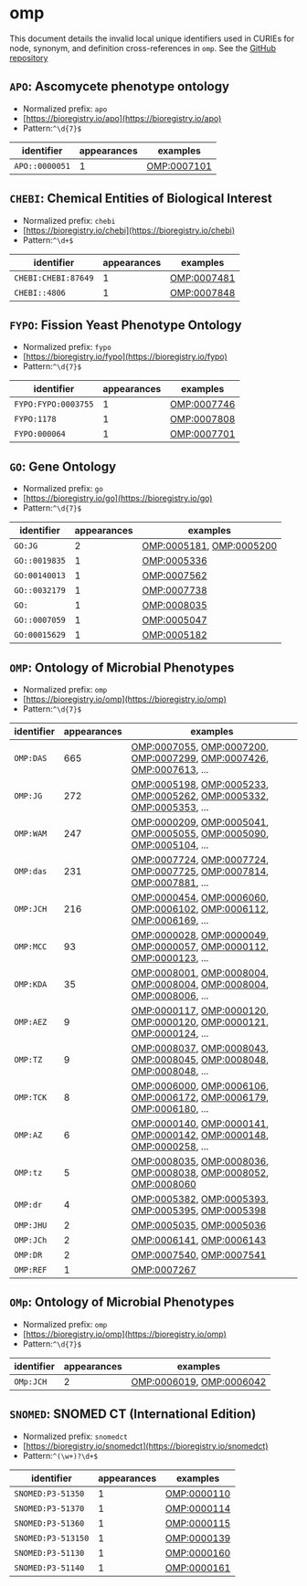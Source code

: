 # omp

This document details the invalid local unique identifiers used in CURIEs
for node, synonym, and definition cross-references in `omp`. See the [GitHub repository](https://github.com/microbialphenotypes/OMP-ontology)


## `APO`: Ascomycete phenotype ontology

- Normalized prefix: `apo`
- [https://bioregistry.io/apo](https://bioregistry.io/apo)
- Pattern:`^\d{7}$`

| identifier     |   appearances | examples                                          |
|----------------|---------------|---------------------------------------------------|
| `APO::0000051` |             1 | [OMP:0007101](https://bioregistry.io/OMP:0007101) |

## `CHEBI`: Chemical Entities of Biological Interest

- Normalized prefix: `chebi`
- [https://bioregistry.io/chebi](https://bioregistry.io/chebi)
- Pattern:`^\d+$`

| identifier          |   appearances | examples                                          |
|---------------------|---------------|---------------------------------------------------|
| `CHEBI:CHEBI:87649` |             1 | [OMP:0007481](https://bioregistry.io/OMP:0007481) |
| `CHEBI::4806`       |             1 | [OMP:0007848](https://bioregistry.io/OMP:0007848) |

## `FYPO`: Fission Yeast Phenotype Ontology

- Normalized prefix: `fypo`
- [https://bioregistry.io/fypo](https://bioregistry.io/fypo)
- Pattern:`^\d{7}$`

| identifier          |   appearances | examples                                          |
|---------------------|---------------|---------------------------------------------------|
| `FYPO:FYPO:0003755` |             1 | [OMP:0007746](https://bioregistry.io/OMP:0007746) |
| `FYPO:1178`         |             1 | [OMP:0007808](https://bioregistry.io/OMP:0007808) |
| `FYPO:000064`       |             1 | [OMP:0007701](https://bioregistry.io/OMP:0007701) |

## `GO`: Gene Ontology

- Normalized prefix: `go`
- [https://bioregistry.io/go](https://bioregistry.io/go)
- Pattern:`^\d{7}$`

| identifier    |   appearances | examples                                                                                             |
|---------------|---------------|------------------------------------------------------------------------------------------------------|
| `GO:JG`       |             2 | [OMP:0005181](https://bioregistry.io/OMP:0005181), [OMP:0005200](https://bioregistry.io/OMP:0005200) |
| `GO::0019835` |             1 | [OMP:0005336](https://bioregistry.io/OMP:0005336)                                                    |
| `GO:00140013` |             1 | [OMP:0007562](https://bioregistry.io/OMP:0007562)                                                    |
| `GO::0032179` |             1 | [OMP:0007738](https://bioregistry.io/OMP:0007738)                                                    |
| `GO:`         |             1 | [OMP:0008035](https://bioregistry.io/OMP:0008035)                                                    |
| `GO::0007059` |             1 | [OMP:0005047](https://bioregistry.io/OMP:0005047)                                                    |
| `GO:00015629` |             1 | [OMP:0005182](https://bioregistry.io/OMP:0005182)                                                    |

## `OMP`: Ontology of Microbial Phenotypes

- Normalized prefix: `omp`
- [https://bioregistry.io/omp](https://bioregistry.io/omp)
- Pattern:`^\d{7}$`

| identifier   |   appearances | examples                                                                                                                                                                                                                                                           |
|--------------|---------------|--------------------------------------------------------------------------------------------------------------------------------------------------------------------------------------------------------------------------------------------------------------------|
| `OMP:DAS`    |           665 | [OMP:0007055](https://bioregistry.io/OMP:0007055), [OMP:0007200](https://bioregistry.io/OMP:0007200), [OMP:0007299](https://bioregistry.io/OMP:0007299), [OMP:0007426](https://bioregistry.io/OMP:0007426), [OMP:0007613](https://bioregistry.io/OMP:0007613), ... |
| `OMP:JG`     |           272 | [OMP:0005198](https://bioregistry.io/OMP:0005198), [OMP:0005233](https://bioregistry.io/OMP:0005233), [OMP:0005262](https://bioregistry.io/OMP:0005262), [OMP:0005332](https://bioregistry.io/OMP:0005332), [OMP:0005353](https://bioregistry.io/OMP:0005353), ... |
| `OMP:WAM`    |           247 | [OMP:0000209](https://bioregistry.io/OMP:0000209), [OMP:0005041](https://bioregistry.io/OMP:0005041), [OMP:0005055](https://bioregistry.io/OMP:0005055), [OMP:0005090](https://bioregistry.io/OMP:0005090), [OMP:0005104](https://bioregistry.io/OMP:0005104), ... |
| `OMP:das`    |           231 | [OMP:0007724](https://bioregistry.io/OMP:0007724), [OMP:0007724](https://bioregistry.io/OMP:0007724), [OMP:0007725](https://bioregistry.io/OMP:0007725), [OMP:0007814](https://bioregistry.io/OMP:0007814), [OMP:0007881](https://bioregistry.io/OMP:0007881), ... |
| `OMP:JCH`    |           216 | [OMP:0000454](https://bioregistry.io/OMP:0000454), [OMP:0006060](https://bioregistry.io/OMP:0006060), [OMP:0006102](https://bioregistry.io/OMP:0006102), [OMP:0006112](https://bioregistry.io/OMP:0006112), [OMP:0006169](https://bioregistry.io/OMP:0006169), ... |
| `OMP:MCC`    |            93 | [OMP:0000028](https://bioregistry.io/OMP:0000028), [OMP:0000049](https://bioregistry.io/OMP:0000049), [OMP:0000057](https://bioregistry.io/OMP:0000057), [OMP:0000112](https://bioregistry.io/OMP:0000112), [OMP:0000123](https://bioregistry.io/OMP:0000123), ... |
| `OMP:KDA`    |            35 | [OMP:0008001](https://bioregistry.io/OMP:0008001), [OMP:0008004](https://bioregistry.io/OMP:0008004), [OMP:0008004](https://bioregistry.io/OMP:0008004), [OMP:0008004](https://bioregistry.io/OMP:0008004), [OMP:0008006](https://bioregistry.io/OMP:0008006), ... |
| `OMP:AEZ`    |             9 | [OMP:0000117](https://bioregistry.io/OMP:0000117), [OMP:0000120](https://bioregistry.io/OMP:0000120), [OMP:0000120](https://bioregistry.io/OMP:0000120), [OMP:0000121](https://bioregistry.io/OMP:0000121), [OMP:0000124](https://bioregistry.io/OMP:0000124), ... |
| `OMP:TZ`     |             9 | [OMP:0008037](https://bioregistry.io/OMP:0008037), [OMP:0008043](https://bioregistry.io/OMP:0008043), [OMP:0008045](https://bioregistry.io/OMP:0008045), [OMP:0008048](https://bioregistry.io/OMP:0008048), [OMP:0008048](https://bioregistry.io/OMP:0008048), ... |
| `OMP:TCK`    |             8 | [OMP:0006000](https://bioregistry.io/OMP:0006000), [OMP:0006106](https://bioregistry.io/OMP:0006106), [OMP:0006172](https://bioregistry.io/OMP:0006172), [OMP:0006179](https://bioregistry.io/OMP:0006179), [OMP:0006180](https://bioregistry.io/OMP:0006180), ... |
| `OMP:AZ`     |             6 | [OMP:0000140](https://bioregistry.io/OMP:0000140), [OMP:0000141](https://bioregistry.io/OMP:0000141), [OMP:0000142](https://bioregistry.io/OMP:0000142), [OMP:0000148](https://bioregistry.io/OMP:0000148), [OMP:0000258](https://bioregistry.io/OMP:0000258), ... |
| `OMP:tz`     |             5 | [OMP:0008035](https://bioregistry.io/OMP:0008035), [OMP:0008036](https://bioregistry.io/OMP:0008036), [OMP:0008038](https://bioregistry.io/OMP:0008038), [OMP:0008052](https://bioregistry.io/OMP:0008052), [OMP:0008060](https://bioregistry.io/OMP:0008060)      |
| `OMP:dr`     |             4 | [OMP:0005382](https://bioregistry.io/OMP:0005382), [OMP:0005393](https://bioregistry.io/OMP:0005393), [OMP:0005395](https://bioregistry.io/OMP:0005395), [OMP:0005398](https://bioregistry.io/OMP:0005398)                                                         |
| `OMP:JHU`    |             2 | [OMP:0005035](https://bioregistry.io/OMP:0005035), [OMP:0005036](https://bioregistry.io/OMP:0005036)                                                                                                                                                               |
| `OMP:JCh`    |             2 | [OMP:0006141](https://bioregistry.io/OMP:0006141), [OMP:0006143](https://bioregistry.io/OMP:0006143)                                                                                                                                                               |
| `OMP:DR`     |             2 | [OMP:0007540](https://bioregistry.io/OMP:0007540), [OMP:0007541](https://bioregistry.io/OMP:0007541)                                                                                                                                                               |
| `OMP:REF`    |             1 | [OMP:0007267](https://bioregistry.io/OMP:0007267)                                                                                                                                                                                                                  |

## `OMp`: Ontology of Microbial Phenotypes

- Normalized prefix: `omp`
- [https://bioregistry.io/omp](https://bioregistry.io/omp)
- Pattern:`^\d{7}$`

| identifier   |   appearances | examples                                                                                             |
|--------------|---------------|------------------------------------------------------------------------------------------------------|
| `OMp:JCH`    |             2 | [OMP:0006019](https://bioregistry.io/OMP:0006019), [OMP:0006042](https://bioregistry.io/OMP:0006042) |

## `SNOMED`: SNOMED CT (International Edition)

- Normalized prefix: `snomedct`
- [https://bioregistry.io/snomedct](https://bioregistry.io/snomedct)
- Pattern:`^(\w+)?\d+$`

| identifier         |   appearances | examples                                          |
|--------------------|---------------|---------------------------------------------------|
| `SNOMED:P3-51350`  |             1 | [OMP:0000110](https://bioregistry.io/OMP:0000110) |
| `SNOMED:P3-51370`  |             1 | [OMP:0000114](https://bioregistry.io/OMP:0000114) |
| `SNOMED:P3-51360`  |             1 | [OMP:0000115](https://bioregistry.io/OMP:0000115) |
| `SNOMED:P3-513150` |             1 | [OMP:0000139](https://bioregistry.io/OMP:0000139) |
| `SNOMED:P3-51130`  |             1 | [OMP:0000160](https://bioregistry.io/OMP:0000160) |
| `SNOMED:P3-51140`  |             1 | [OMP:0000161](https://bioregistry.io/OMP:0000161) |

